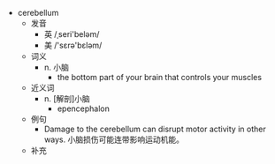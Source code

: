 - cerebellum
  - 发音
    - 英 /ˌseri'beləm/
    - 美 /'sɛrə'bɛləm/
  - 词义
    - n. 小脑
      - the bottom part of your brain that controls your muscles
  - 近义词
    - n. [解剖]小脑
      - epencephalon
  - 例句
    - Damage to the cerebellum can disrupt motor activity in other ways. 小脑损伤可能连带影响运动机能。
  - 补充
